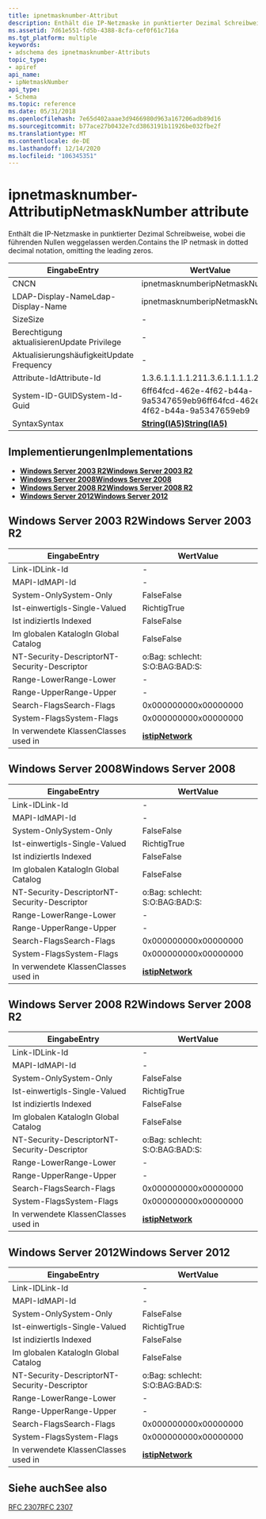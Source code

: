 ```yaml
---
title: ipnetmasknumber-Attribut
description: Enthält die IP-Netzmaske in punktierter Dezimal Schreibweise, wobei die führenden Nullen weggelassen werden.
ms.assetid: 7d61e551-fd5b-4388-8cfa-cef0f61c716a
ms.tgt_platform: multiple
keywords:
- adschema des ipnetmasknumber-Attributs
topic_type:
- apiref
api_name:
- ipNetmaskNumber
api_type:
- Schema
ms.topic: reference
ms.date: 05/31/2018
ms.openlocfilehash: 7e65d402aaae3d9466980d963a167206adb89d16
ms.sourcegitcommit: b77ace27b0432e7cd3863191b11926be032fbe2f
ms.translationtype: MT
ms.contentlocale: de-DE
ms.lasthandoff: 12/14/2020
ms.locfileid: "106345351"
---
```

# <a name="ipnetmasknumber-attribute"></a><span data-ttu-id="49f48-104">ipnetmasknumber-Attribut</span><span class="sxs-lookup"><span data-stu-id="49f48-104">ipNetmaskNumber attribute</span></span>

<span data-ttu-id="49f48-105">Enthält die IP-Netzmaske in punktierter Dezimal Schreibweise, wobei die führenden Nullen weggelassen werden.</span><span class="sxs-lookup"><span data-stu-id="49f48-105">Contains the IP netmask in dotted decimal notation, omitting the leading zeros.</span></span>



| <span data-ttu-id="49f48-106">Eingabe</span><span class="sxs-lookup"><span data-stu-id="49f48-106">Entry</span></span> | <span data-ttu-id="49f48-107">Wert</span><span class="sxs-lookup"><span data-stu-id="49f48-107">Value</span></span> |
|-------------------|--------------------------------------|
| <span data-ttu-id="49f48-108">CN</span><span class="sxs-lookup"><span data-stu-id="49f48-108">CN</span></span>                | <span data-ttu-id="49f48-109">ipnetmasknumber</span><span class="sxs-lookup"><span data-stu-id="49f48-109">ipNetmaskNumber</span></span>                      |
| <span data-ttu-id="49f48-110">LDAP-Display-Name</span><span class="sxs-lookup"><span data-stu-id="49f48-110">Ldap-Display-Name</span></span> | <span data-ttu-id="49f48-111">ipnetmasknumber</span><span class="sxs-lookup"><span data-stu-id="49f48-111">ipNetmaskNumber</span></span>                      |
| <span data-ttu-id="49f48-112">Size</span><span class="sxs-lookup"><span data-stu-id="49f48-112">Size</span></span>              | \-                                   |
| <span data-ttu-id="49f48-113">Berechtigung aktualisieren</span><span class="sxs-lookup"><span data-stu-id="49f48-113">Update Privilege</span></span>  | \-                                   |
| <span data-ttu-id="49f48-114">Aktualisierungshäufigkeit</span><span class="sxs-lookup"><span data-stu-id="49f48-114">Update Frequency</span></span>  | \-                                   |
| <span data-ttu-id="49f48-115">Attribute-Id</span><span class="sxs-lookup"><span data-stu-id="49f48-115">Attribute-Id</span></span>      | <span data-ttu-id="49f48-116">1.3.6.1.1.1.1.21</span><span class="sxs-lookup"><span data-stu-id="49f48-116">1.3.6.1.1.1.1.21</span></span>                     |
| <span data-ttu-id="49f48-117">System-ID-GUID</span><span class="sxs-lookup"><span data-stu-id="49f48-117">System-Id-Guid</span></span>    | <span data-ttu-id="49f48-118">6ff64fcd-462e-4f62-b44a-9a5347659eb9</span><span class="sxs-lookup"><span data-stu-id="49f48-118">6ff64fcd-462e-4f62-b44a-9a5347659eb9</span></span> |
| <span data-ttu-id="49f48-119">Syntax</span><span class="sxs-lookup"><span data-stu-id="49f48-119">Syntax</span></span>            | [<span data-ttu-id="49f48-120">**String(IA5)**</span><span class="sxs-lookup"><span data-stu-id="49f48-120">**String(IA5)**</span></span>](s-string-ia5.md)  |



## <a name="implementations"></a><span data-ttu-id="49f48-121">Implementierungen</span><span class="sxs-lookup"><span data-stu-id="49f48-121">Implementations</span></span>

-   [<span data-ttu-id="49f48-122">**Windows Server 2003 R2**</span><span class="sxs-lookup"><span data-stu-id="49f48-122">**Windows Server 2003 R2**</span></span>](#windows-server-2003-r2)
-   [<span data-ttu-id="49f48-123">**Windows Server 2008**</span><span class="sxs-lookup"><span data-stu-id="49f48-123">**Windows Server 2008**</span></span>](#windows-server-2008)
-   [<span data-ttu-id="49f48-124">**Windows Server 2008 R2**</span><span class="sxs-lookup"><span data-stu-id="49f48-124">**Windows Server 2008 R2**</span></span>](#windows-server-2008-r2)
-   [<span data-ttu-id="49f48-125">**Windows Server 2012**</span><span class="sxs-lookup"><span data-stu-id="49f48-125">**Windows Server 2012**</span></span>](#windows-server-2012)

## <a name="windows-server-2003-r2"></a><span data-ttu-id="49f48-126">Windows Server 2003 R2</span><span class="sxs-lookup"><span data-stu-id="49f48-126">Windows Server 2003 R2</span></span>



| <span data-ttu-id="49f48-127">Eingabe</span><span class="sxs-lookup"><span data-stu-id="49f48-127">Entry</span></span> | <span data-ttu-id="49f48-128">Wert</span><span class="sxs-lookup"><span data-stu-id="49f48-128">Value</span></span> |
|------------------------|---------------------------------------------|
| <span data-ttu-id="49f48-129">Link-ID</span><span class="sxs-lookup"><span data-stu-id="49f48-129">Link-Id</span></span>                | \-                                          |
| <span data-ttu-id="49f48-130">MAPI-Id</span><span class="sxs-lookup"><span data-stu-id="49f48-130">MAPI-Id</span></span>                | \-                                          |
| <span data-ttu-id="49f48-131">System-Only</span><span class="sxs-lookup"><span data-stu-id="49f48-131">System-Only</span></span>            | <span data-ttu-id="49f48-132">False</span><span class="sxs-lookup"><span data-stu-id="49f48-132">False</span></span>                                       |
| <span data-ttu-id="49f48-133">Ist-einwertig</span><span class="sxs-lookup"><span data-stu-id="49f48-133">Is-Single-Valued</span></span>       | <span data-ttu-id="49f48-134">Richtig</span><span class="sxs-lookup"><span data-stu-id="49f48-134">True</span></span>                                        |
| <span data-ttu-id="49f48-135">Ist indiziert</span><span class="sxs-lookup"><span data-stu-id="49f48-135">Is Indexed</span></span>             | <span data-ttu-id="49f48-136">False</span><span class="sxs-lookup"><span data-stu-id="49f48-136">False</span></span>                                       |
| <span data-ttu-id="49f48-137">Im globalen Katalog</span><span class="sxs-lookup"><span data-stu-id="49f48-137">In Global Catalog</span></span>      | <span data-ttu-id="49f48-138">False</span><span class="sxs-lookup"><span data-stu-id="49f48-138">False</span></span>                                       |
| <span data-ttu-id="49f48-139">NT-Security-Descriptor</span><span class="sxs-lookup"><span data-stu-id="49f48-139">NT-Security-Descriptor</span></span> | <span data-ttu-id="49f48-140">o:Bag: schlecht: S:</span><span class="sxs-lookup"><span data-stu-id="49f48-140">O:BAG:BAD:S:</span></span>                                |
| <span data-ttu-id="49f48-141">Range-Lower</span><span class="sxs-lookup"><span data-stu-id="49f48-141">Range-Lower</span></span>            | \-                                          |
| <span data-ttu-id="49f48-142">Range-Upper</span><span class="sxs-lookup"><span data-stu-id="49f48-142">Range-Upper</span></span>            | \-                                          |
| <span data-ttu-id="49f48-143">Search-Flags</span><span class="sxs-lookup"><span data-stu-id="49f48-143">Search-Flags</span></span>           | <span data-ttu-id="49f48-144">0x00000000</span><span class="sxs-lookup"><span data-stu-id="49f48-144">0x00000000</span></span>                                  |
| <span data-ttu-id="49f48-145">System-Flags</span><span class="sxs-lookup"><span data-stu-id="49f48-145">System-Flags</span></span>           | <span data-ttu-id="49f48-146">0x00000000</span><span class="sxs-lookup"><span data-stu-id="49f48-146">0x00000000</span></span>                                  |
| <span data-ttu-id="49f48-147">In verwendete Klassen</span><span class="sxs-lookup"><span data-stu-id="49f48-147">Classes used in</span></span>        | [<span data-ttu-id="49f48-148">**ist**</span><span class="sxs-lookup"><span data-stu-id="49f48-148">**ipNetwork**</span></span>](c-ipnetwork.md)<br/> |



## <a name="windows-server-2008"></a><span data-ttu-id="49f48-149">Windows Server 2008</span><span class="sxs-lookup"><span data-stu-id="49f48-149">Windows Server 2008</span></span>



| <span data-ttu-id="49f48-150">Eingabe</span><span class="sxs-lookup"><span data-stu-id="49f48-150">Entry</span></span> | <span data-ttu-id="49f48-151">Wert</span><span class="sxs-lookup"><span data-stu-id="49f48-151">Value</span></span> |
|------------------------|---------------------------------------------|
| <span data-ttu-id="49f48-152">Link-ID</span><span class="sxs-lookup"><span data-stu-id="49f48-152">Link-Id</span></span>                | \-                                          |
| <span data-ttu-id="49f48-153">MAPI-Id</span><span class="sxs-lookup"><span data-stu-id="49f48-153">MAPI-Id</span></span>                | \-                                          |
| <span data-ttu-id="49f48-154">System-Only</span><span class="sxs-lookup"><span data-stu-id="49f48-154">System-Only</span></span>            | <span data-ttu-id="49f48-155">False</span><span class="sxs-lookup"><span data-stu-id="49f48-155">False</span></span>                                       |
| <span data-ttu-id="49f48-156">Ist-einwertig</span><span class="sxs-lookup"><span data-stu-id="49f48-156">Is-Single-Valued</span></span>       | <span data-ttu-id="49f48-157">Richtig</span><span class="sxs-lookup"><span data-stu-id="49f48-157">True</span></span>                                        |
| <span data-ttu-id="49f48-158">Ist indiziert</span><span class="sxs-lookup"><span data-stu-id="49f48-158">Is Indexed</span></span>             | <span data-ttu-id="49f48-159">False</span><span class="sxs-lookup"><span data-stu-id="49f48-159">False</span></span>                                       |
| <span data-ttu-id="49f48-160">Im globalen Katalog</span><span class="sxs-lookup"><span data-stu-id="49f48-160">In Global Catalog</span></span>      | <span data-ttu-id="49f48-161">False</span><span class="sxs-lookup"><span data-stu-id="49f48-161">False</span></span>                                       |
| <span data-ttu-id="49f48-162">NT-Security-Descriptor</span><span class="sxs-lookup"><span data-stu-id="49f48-162">NT-Security-Descriptor</span></span> | <span data-ttu-id="49f48-163">o:Bag: schlecht: S:</span><span class="sxs-lookup"><span data-stu-id="49f48-163">O:BAG:BAD:S:</span></span>                                |
| <span data-ttu-id="49f48-164">Range-Lower</span><span class="sxs-lookup"><span data-stu-id="49f48-164">Range-Lower</span></span>            | \-                                          |
| <span data-ttu-id="49f48-165">Range-Upper</span><span class="sxs-lookup"><span data-stu-id="49f48-165">Range-Upper</span></span>            | \-                                          |
| <span data-ttu-id="49f48-166">Search-Flags</span><span class="sxs-lookup"><span data-stu-id="49f48-166">Search-Flags</span></span>           | <span data-ttu-id="49f48-167">0x00000000</span><span class="sxs-lookup"><span data-stu-id="49f48-167">0x00000000</span></span>                                  |
| <span data-ttu-id="49f48-168">System-Flags</span><span class="sxs-lookup"><span data-stu-id="49f48-168">System-Flags</span></span>           | <span data-ttu-id="49f48-169">0x00000000</span><span class="sxs-lookup"><span data-stu-id="49f48-169">0x00000000</span></span>                                  |
| <span data-ttu-id="49f48-170">In verwendete Klassen</span><span class="sxs-lookup"><span data-stu-id="49f48-170">Classes used in</span></span>        | [<span data-ttu-id="49f48-171">**ist**</span><span class="sxs-lookup"><span data-stu-id="49f48-171">**ipNetwork**</span></span>](c-ipnetwork.md)<br/> |



## <a name="windows-server-2008-r2"></a><span data-ttu-id="49f48-172">Windows Server 2008 R2</span><span class="sxs-lookup"><span data-stu-id="49f48-172">Windows Server 2008 R2</span></span>



| <span data-ttu-id="49f48-173">Eingabe</span><span class="sxs-lookup"><span data-stu-id="49f48-173">Entry</span></span> | <span data-ttu-id="49f48-174">Wert</span><span class="sxs-lookup"><span data-stu-id="49f48-174">Value</span></span> |
|------------------------|---------------------------------------------|
| <span data-ttu-id="49f48-175">Link-ID</span><span class="sxs-lookup"><span data-stu-id="49f48-175">Link-Id</span></span>                | \-                                          |
| <span data-ttu-id="49f48-176">MAPI-Id</span><span class="sxs-lookup"><span data-stu-id="49f48-176">MAPI-Id</span></span>                | \-                                          |
| <span data-ttu-id="49f48-177">System-Only</span><span class="sxs-lookup"><span data-stu-id="49f48-177">System-Only</span></span>            | <span data-ttu-id="49f48-178">False</span><span class="sxs-lookup"><span data-stu-id="49f48-178">False</span></span>                                       |
| <span data-ttu-id="49f48-179">Ist-einwertig</span><span class="sxs-lookup"><span data-stu-id="49f48-179">Is-Single-Valued</span></span>       | <span data-ttu-id="49f48-180">Richtig</span><span class="sxs-lookup"><span data-stu-id="49f48-180">True</span></span>                                        |
| <span data-ttu-id="49f48-181">Ist indiziert</span><span class="sxs-lookup"><span data-stu-id="49f48-181">Is Indexed</span></span>             | <span data-ttu-id="49f48-182">False</span><span class="sxs-lookup"><span data-stu-id="49f48-182">False</span></span>                                       |
| <span data-ttu-id="49f48-183">Im globalen Katalog</span><span class="sxs-lookup"><span data-stu-id="49f48-183">In Global Catalog</span></span>      | <span data-ttu-id="49f48-184">False</span><span class="sxs-lookup"><span data-stu-id="49f48-184">False</span></span>                                       |
| <span data-ttu-id="49f48-185">NT-Security-Descriptor</span><span class="sxs-lookup"><span data-stu-id="49f48-185">NT-Security-Descriptor</span></span> | <span data-ttu-id="49f48-186">o:Bag: schlecht: S:</span><span class="sxs-lookup"><span data-stu-id="49f48-186">O:BAG:BAD:S:</span></span>                                |
| <span data-ttu-id="49f48-187">Range-Lower</span><span class="sxs-lookup"><span data-stu-id="49f48-187">Range-Lower</span></span>            | \-                                          |
| <span data-ttu-id="49f48-188">Range-Upper</span><span class="sxs-lookup"><span data-stu-id="49f48-188">Range-Upper</span></span>            | \-                                          |
| <span data-ttu-id="49f48-189">Search-Flags</span><span class="sxs-lookup"><span data-stu-id="49f48-189">Search-Flags</span></span>           | <span data-ttu-id="49f48-190">0x00000000</span><span class="sxs-lookup"><span data-stu-id="49f48-190">0x00000000</span></span>                                  |
| <span data-ttu-id="49f48-191">System-Flags</span><span class="sxs-lookup"><span data-stu-id="49f48-191">System-Flags</span></span>           | <span data-ttu-id="49f48-192">0x00000000</span><span class="sxs-lookup"><span data-stu-id="49f48-192">0x00000000</span></span>                                  |
| <span data-ttu-id="49f48-193">In verwendete Klassen</span><span class="sxs-lookup"><span data-stu-id="49f48-193">Classes used in</span></span>        | [<span data-ttu-id="49f48-194">**ist**</span><span class="sxs-lookup"><span data-stu-id="49f48-194">**ipNetwork**</span></span>](c-ipnetwork.md)<br/> |



## <a name="windows-server-2012"></a><span data-ttu-id="49f48-195">Windows Server 2012</span><span class="sxs-lookup"><span data-stu-id="49f48-195">Windows Server 2012</span></span>



| <span data-ttu-id="49f48-196">Eingabe</span><span class="sxs-lookup"><span data-stu-id="49f48-196">Entry</span></span> | <span data-ttu-id="49f48-197">Wert</span><span class="sxs-lookup"><span data-stu-id="49f48-197">Value</span></span> |
|------------------------|---------------------------------------------|
| <span data-ttu-id="49f48-198">Link-ID</span><span class="sxs-lookup"><span data-stu-id="49f48-198">Link-Id</span></span>                | \-                                          |
| <span data-ttu-id="49f48-199">MAPI-Id</span><span class="sxs-lookup"><span data-stu-id="49f48-199">MAPI-Id</span></span>                | \-                                          |
| <span data-ttu-id="49f48-200">System-Only</span><span class="sxs-lookup"><span data-stu-id="49f48-200">System-Only</span></span>            | <span data-ttu-id="49f48-201">False</span><span class="sxs-lookup"><span data-stu-id="49f48-201">False</span></span>                                       |
| <span data-ttu-id="49f48-202">Ist-einwertig</span><span class="sxs-lookup"><span data-stu-id="49f48-202">Is-Single-Valued</span></span>       | <span data-ttu-id="49f48-203">Richtig</span><span class="sxs-lookup"><span data-stu-id="49f48-203">True</span></span>                                        |
| <span data-ttu-id="49f48-204">Ist indiziert</span><span class="sxs-lookup"><span data-stu-id="49f48-204">Is Indexed</span></span>             | <span data-ttu-id="49f48-205">False</span><span class="sxs-lookup"><span data-stu-id="49f48-205">False</span></span>                                       |
| <span data-ttu-id="49f48-206">Im globalen Katalog</span><span class="sxs-lookup"><span data-stu-id="49f48-206">In Global Catalog</span></span>      | <span data-ttu-id="49f48-207">False</span><span class="sxs-lookup"><span data-stu-id="49f48-207">False</span></span>                                       |
| <span data-ttu-id="49f48-208">NT-Security-Descriptor</span><span class="sxs-lookup"><span data-stu-id="49f48-208">NT-Security-Descriptor</span></span> | <span data-ttu-id="49f48-209">o:Bag: schlecht: S:</span><span class="sxs-lookup"><span data-stu-id="49f48-209">O:BAG:BAD:S:</span></span>                                |
| <span data-ttu-id="49f48-210">Range-Lower</span><span class="sxs-lookup"><span data-stu-id="49f48-210">Range-Lower</span></span>            | \-                                          |
| <span data-ttu-id="49f48-211">Range-Upper</span><span class="sxs-lookup"><span data-stu-id="49f48-211">Range-Upper</span></span>            | \-                                          |
| <span data-ttu-id="49f48-212">Search-Flags</span><span class="sxs-lookup"><span data-stu-id="49f48-212">Search-Flags</span></span>           | <span data-ttu-id="49f48-213">0x00000000</span><span class="sxs-lookup"><span data-stu-id="49f48-213">0x00000000</span></span>                                  |
| <span data-ttu-id="49f48-214">System-Flags</span><span class="sxs-lookup"><span data-stu-id="49f48-214">System-Flags</span></span>           | <span data-ttu-id="49f48-215">0x00000000</span><span class="sxs-lookup"><span data-stu-id="49f48-215">0x00000000</span></span>                                  |
| <span data-ttu-id="49f48-216">In verwendete Klassen</span><span class="sxs-lookup"><span data-stu-id="49f48-216">Classes used in</span></span>        | [<span data-ttu-id="49f48-217">**ist**</span><span class="sxs-lookup"><span data-stu-id="49f48-217">**ipNetwork**</span></span>](c-ipnetwork.md)<br/> |



## <a name="see-also"></a><span data-ttu-id="49f48-218">Siehe auch</span><span class="sxs-lookup"><span data-stu-id="49f48-218">See also</span></span>

<dl> <dt>

[<span data-ttu-id="49f48-219">RFC 2307</span><span class="sxs-lookup"><span data-stu-id="49f48-219">RFC 2307</span></span>](https://www.ietf.org/rfc/rfc2307.txt)
</dt> </dl>

 

 





